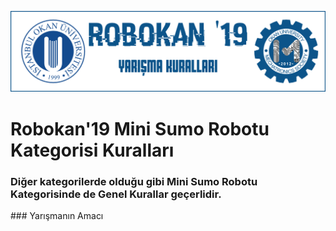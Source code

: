 ![Kurallar](img/genel.png)

# Robokan'19 Mini Sumo Robotu Kategorisi Kuralları

### Diğer kategorilerde olduğu gibi Mini Sumo Robotu Kategorisinde de Genel Kurallar geçerlidir.

### Yarışmanın Amacı


